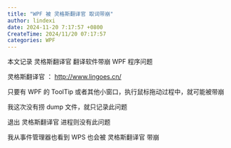 ```yaml
---
title: "WPF 被 灵格斯翻译官 取词带崩"
author: lindexi
date: 2024-11-20 7:17:57 +0800
CreateTime: 2024/11/20 07:17:57
categories: WPF
---
```


本文记录 灵格斯翻译官 翻译软件带崩 WPF 程序问题

<!--more-->


<!-- CreateTime:2024/11/20 07:17:57 -->

<!-- 发布 -->
<!-- 博客 -->

灵格斯翻译官 ： <http://www.lingoes.cn/>

只要有 WPF 的 ToolTip 或者其他小窗口，执行鼠标拖动过程中，就可能被带崩

我这次没有捞 dump 文件，就只记录此问题

退出 灵格斯翻译官 进程则没有此问题

我从事件管理器也看到 WPS 也会被 灵格斯翻译官 带崩
